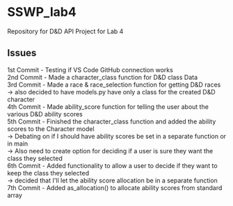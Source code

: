 # SSWP_lab4
Repository for D&amp;D API Project for Lab 4

## Issues
1st Commit - Testing if VS Code GitHub connection works<br>
2nd Commit - Made a character_class function for D&D class Data<br>
3rd Commit - Made a race & race_selection function for getting D&D races<br>
    -> also decided to have models.py have only a class for the created D&D character<br>
4th Commit - Made ability_score function for telling the user about the various D&D ability scores<br>
5th Commit - Finished the character_class function and added the ability scores to the Character model<br>
    -> Debating on if I should have ability scores be set in a separate function or in main<br>
    -> Also need to create option for deciding if a user is sure they want the class they selected<br>
6th Commit - Added functionality to allow a user to decide if they want to keep the class they selected<br>
    -> decided that I'll let the ability score allocation be in a separate function
7th Commit - Added as_allocation() to allocate ability scores from standard array